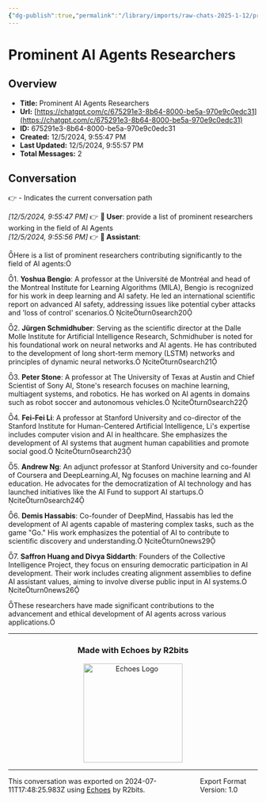 ```yaml
---
{"dg-publish":true,"permalink":"/library/imports/raw-chats-2025-1-12/prominent-ai-agents-researchers/"}
---
```


# Prominent AI Agents Researchers

## Overview
- **Title:** Prominent AI Agents Researchers
- **Url:** [https://chatgpt.com/c/675291e3-8b64-8000-be5a-970e9c0edc31](https://chatgpt.com/c/675291e3-8b64-8000-be5a-970e9c0edc31)
- **ID:** 675291e3-8b64-8000-be5a-970e9c0edc31
- **Created:** 12/5/2024, 9:55:47 PM
- **Last Updated:** 12/5/2024, 9:55:57 PM
- **Total Messages:** 2

## Conversation
👉 - Indicates the current conversation path

<i>[12/5/2024, 9:55:47 PM]</i> 👉 <b>👤 User</b>: provide a list of prominent researchers working in the field of AI Agents<br>
<i>[12/5/2024, 9:55:56 PM]</i> 👉 <b>🤖 Assistant</b>: 

Here is a list of prominent researchers contributing significantly to the field of AI agents:

1. **Yoshua Bengio**: A professor at the Université de Montréal and head of the Montreal Institute for Learning Algorithms (MILA), Bengio is recognized for his work in deep learning and AI safety. He led an international scientific report on advanced AI safety, addressing issues like potential cyber attacks and 'loss of control' scenarios. citeturn0search20

2. **Jürgen Schmidhuber**: Serving as the scientific director at the Dalle Molle Institute for Artificial Intelligence Research, Schmidhuber is noted for his foundational work on neural networks and AI agents. He has contributed to the development of long short-term memory (LSTM) networks and principles of dynamic neural networks. citeturn0search21

3. **Peter Stone**: A professor at The University of Texas at Austin and Chief Scientist of Sony AI, Stone's research focuses on machine learning, multiagent systems, and robotics. He has worked on AI agents in domains such as robot soccer and autonomous vehicles. citeturn0search22

4. **Fei-Fei Li**: A professor at Stanford University and co-director of the Stanford Institute for Human-Centered Artificial Intelligence, Li's expertise includes computer vision and AI in healthcare. She emphasizes the development of AI systems that augment human capabilities and promote social good. citeturn0search23

5. **Andrew Ng**: An adjunct professor at Stanford University and co-founder of Coursera and DeepLearning.AI, Ng focuses on machine learning and AI education. He advocates for the democratization of AI technology and has launched initiatives like the AI Fund to support AI startups. citeturn0search24

6. **Demis Hassabis**: Co-founder of DeepMind, Hassabis has led the development of AI agents capable of mastering complex tasks, such as the game "Go." His work emphasizes the potential of AI to contribute to scientific discovery and understanding. citeturn0news29

7. **Saffron Huang and Divya Siddarth**: Founders of the Collective Intelligence Project, they focus on ensuring democratic participation in AI development. Their work includes creating alignment assemblies to define AI assistant values, aiming to involve diverse public input in AI systems. citeturn0news26

These researchers have made significant contributions to the advancement and ethical development of AI agents across various applications. <br>

---

<div align="center">

### Made with Echoes by R2bits

<a href="https://echoes.r2bits.com">
  <img src="https://images.squarespace-cdn.com/content/v1/6493af4741c13939d335f0b8/18b27467-2da2-43b7-8d44-234bccf4f462/MINI_ECHOES_LOGO_NORMAL_WHITE_TEXT_SMALL-05-14+%281%29.png?format=300w" alt="Echoes Logo" width="200"/>
</a>

</div>

---

<div style="display: flex; justify-content: space-between;">
  <span>This conversation was exported on 2024-07-11T17:48:25.983Z using <a href="https://echoes.r2bits.com">Echoes</a> by R2bits.</span>
  <span>Export Format Version: 1.0</span>
</div>
